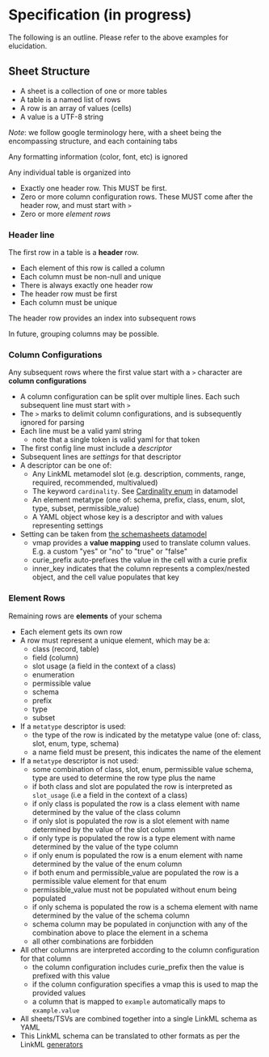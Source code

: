 # Specification (in progress)

The following is an outline. Please refer to the above examples for elucidation.

## Sheet Structure

 - A sheet is a collection of one or more tables
 - A table is a named list of rows
 - A row is an array of values (cells)
 - A value is a UTF-8 string

_Note_: we follow google terminology here, with a sheet being the encompassing structure, and each containing tabs

Any formatting information (color, font, etc) is ignored

Any individual table is organized into

- Exactly one header row. This MUST be first.
- Zero or more column configuration rows. These MUST come after the header row, and must start with `>`
- Zero or more *element rows*
 
### Header line

The first row in a table is a **header** row.

- Each element of this row is called a column
- Each column must be non-null and unique
- There is always exactly one header row
- The header row must be first
- Each column must be unique

The header row provides an index into subsequent rows

In future, grouping columns may be possible.

### Column Configurations

Any subsequent rows where the first value start with a `>` character are **column configurations**

- A column configuration can be split over multiple lines. Each such subsequent line must start with `>`
- The `>` marks to delimit column configurations, and is subsequently ignored for parsing
- Each line must be a valid yaml string
     - note that a single token is valid yaml for that token
- The first config line must include a *descriptor*
- Subsequent lines are *settings* for that descriptor
- A descriptor can be one of:
   - Any LinkML metamodel slot (e.g. description, comments, range, required, recommended, multivalued)
   - The keyword `cardinality`. See [Cardinality enum](https://linkml.io/schemasheets/datamodel/Cardinality/) in datamodel
   - An element metatype (one of: schema, prefix, class, enum, slot, type, subset, permissible_value)
   - A YAML object whose key is a descriptor and with values representing settings
- Setting can be taken from [the schemasheets datamodel](https://linkml.io/schemasheets/datamodel/)
   - vmap provides a **value mapping** used to translate column values. E.g. a custom "yes" or "no" to "true" or "false"
   - curie_prefix auto-prefixes the value in the cell with a curie prefix
   - inner_key indicates that the column represents a complex/nested object, and the cell value populates that key
   

### Element Rows

Remaining rows are **elements** of your schema

- Each element gets its own row
- A row must represent a unique element, which may be a:
    - class (record, table)
    - field (column)
    - slot usage (a field in the context of a class)
    - enumeration
    - permissible value
    - schema
    - prefix
    - type
    - subset
- If a `metatype` descriptor is used:
    - the type of the row is indicated by the metatype value (one of: class, slot, enum, type, schema)
    - a name field must be  present, this indicates the name of the element
- If a `metatype` descriptor is not used:
    - some combination of class, slot, enum, permissible value schema, type are used to determine the row type plus the name
    - if both class and slot are populated the row is interpreted as `slot_usage` (i.e a field in the context of a class)
    - if only class is populated the row is a class element with name determined by the value of the class column
    - if only slot is populated the row is a slot element with name determined by the value of the slot column
    - if only type is populated the row is a type element with name determined by the value of the type column
    - if only enum is populated the row is a enum element with name determined by the value of the enum column
    - if both enum and permissible_value are populated the row is a permissible value element for that enum
    - permissible_value must not be populated without enum being populated
    - if only schema is populated the row is a schema element with name determined by the value of the schema column
    - schema column may be populated in conjunction with any of the combination above to place the element in a schema
    - all other combinations are forbidden
- All other columns are interpreted according to the column configuration for that column
   - the column configuration includes curie_prefix then the value is prefixed with this value
   - if the column configuration specifies a vmap this is used to map the provided values
   - a column that is mapped to `example` automatically maps to `example.value`
- All sheets/TSVs are combined together into a single LinkML schema as YAML
- This LinkML schema can be translated to other formats as per the LinkML [generators](https://linkml.io/linkml/generators/index.html)


